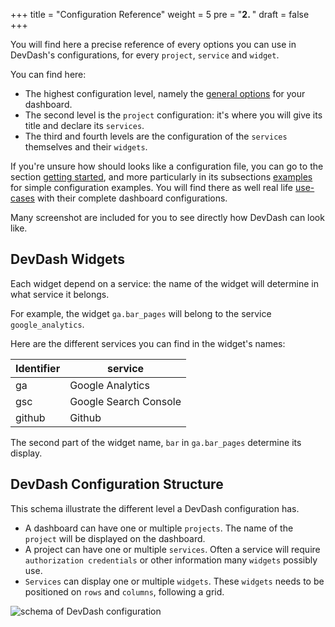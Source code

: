 +++
title = "Configuration Reference"
weight = 5
pre = "<b>2. </b>"
draft = false
+++

You will find here a precise reference of every options you can use in DevDash's configurations, for every `project`, `service` and `widget`.

You can find here: 

* The highest configuration level, namely the [general options](/reference/general/) for your dashboard. 
* The second level is the `project` configuration: it's where you will give its title and declare its `services`.
* The third and fourth levels are the configuration of the `services` themselves and their `widgets`.

If you're unsure how should looks like a configuration file, you can go to the section [getting started](/getting-started/), and more particularly in its subsections [examples](/getting-started/examples) for simple configuration examples. You will find there as well real life [use-cases](/getting-started/use-cases) with their complete dashboard configurations.

Many screenshot are included for you to see directly how DevDash can look like.

## DevDash Widgets

Each widget depend on a service: the name of the widget will determine in what service it belongs.

For example, the widget `ga.bar_pages` will belong to the service `google_analytics`.

Here are the different services you can find in the widget's names:

| Identifier | service               |
| ------     | --------------------- |
| ga         | Google Analytics      |
| gsc        | Google Search Console |
| github     | Github                |

The second part of the widget name, `bar` in `ga.bar_pages` determine its display. 

## DevDash Configuration Structure

This schema illustrate the different level a DevDash configuration has.

* A dashboard can have one or multiple `projects`. The name of the `project` will be displayed on the dashboard.
* A project can have one or multiple `services`. Often a service will require `authorization credentials` or other information many `widgets` possibly use.
* `Services` can display one or multiple `widgets`. These `widgets` needs to be positioned on `rows` and `columns`, following a grid.

![schema of DevDash configuration](/img/struct.png)
